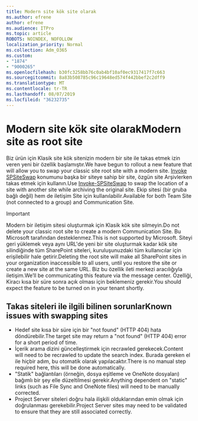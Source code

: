 ```yaml
---
title: Modern site kök site olarak
ms.author: efrene
author: efrene
ms.audience: ITPro
ms.topic: article
ROBOTS: NOINDEX, NOFOLLOW
localization_priority: Normal
ms.collection: Adm_O365
ms.custom:
- "1874"
- "9000265"
ms.openlocfilehash: b30fc3258bb76c0ab4bf10af0ec9317417f7c663
ms.sourcegitcommit: 8a83b508785c96c19648ed574f442bbef2c2dff9
ms.translationtype: MT
ms.contentlocale: tr-TR
ms.lasthandoff: 08/07/2019
ms.locfileid: "36232735"
---
```

# <a name="modern-site-as-root-site"></a><span data-ttu-id="62992-102">Modern site kök site olarak</span><span class="sxs-lookup"><span data-stu-id="62992-102">Modern site as root site</span></span>

<span data-ttu-id="62992-103">Biz ürün için Klasik site kök sitenizin modern bir site ile takas etmek izin veren yeni bir özellik başlamıştır.</span><span class="sxs-lookup"><span data-stu-id="62992-103">We have begun to rollout a new feature that will allow you to swap your classic site root site with a modern site.</span></span> <span data-ttu-id="62992-104">[Invoke SPSiteSwap](https://docs.microsoft.com/powershell/module/sharepoint-online/invoke-spositeswap?view=sharepoint-ps) konumunu başka bir siteye sahip bir site, özgün site Arşivlerken takas etmek için kullanın.</span><span class="sxs-lookup"><span data-stu-id="62992-104">Use [Invoke-SPSiteSwap](https://docs.microsoft.com/powershell/module/sharepoint-online/invoke-spositeswap?view=sharepoint-ps) to swap the location of a site with another site while archiving the original site.</span></span> <span data-ttu-id="62992-105">Ekip sitesi (bir gruba bağlı değil) hem de iletişim Site için kullanılabilir.</span><span class="sxs-lookup"><span data-stu-id="62992-105">Available for both Team Site (not connected to a group) and Communication Site.</span></span> 

>[!Important]
> <span data-ttu-id="62992-106">Modern bir iletişim sitesi oluşturmak için Klasik kök site silmeyin.</span><span class="sxs-lookup"><span data-stu-id="62992-106">Do not delete your classic root site to create a modern Communication Site.</span></span> <span data-ttu-id="62992-107">Bu Microsoft tarafından desteklenmez.</span><span class="sxs-lookup"><span data-stu-id="62992-107">This is not supported by Microsoft.</span></span> <span data-ttu-id="62992-108">Siteyi geri yüklemek veya aynı URL'de yeni bir site oluşturmak kadar kök site silindiğinde tüm SharePoint siteleri, kuruluşunuzdaki tüm kullanıcılar için erişilebilir hale getirir.</span><span class="sxs-lookup"><span data-stu-id="62992-108">Deleting the root site will make all SharePoint sites in your organization inaccessible to all users, until you restore the site or create a new site at the same URL.</span></span> <span data-ttu-id="62992-109">Biz bu özellik ileti merkezi aracılığıyla iletişim.</span><span class="sxs-lookup"><span data-stu-id="62992-109">We’ll be communicating this feature via the message center.</span></span> <span data-ttu-id="62992-110">Özelliği, Kiracı kısa bir süre sonra açık olması için beklemeniz gerekir.</span><span class="sxs-lookup"><span data-stu-id="62992-110">You should expect the feature to be turned on in your tenant shortly.</span></span>

## <a name="known-issues-with-swapping-sites"></a><span data-ttu-id="62992-111">Takas siteleri ile ilgili bilinen sorunlar</span><span class="sxs-lookup"><span data-stu-id="62992-111">Known issues with swapping sites</span></span>
- <span data-ttu-id="62992-112">Hedef site kısa bir süre için bir "not found" (HTTP 404) hata döndürebilir.</span><span class="sxs-lookup"><span data-stu-id="62992-112">The target site may return a "not found" (HTTP 404) error for a short period of time.</span></span>
- <span data-ttu-id="62992-113">İçerik arama dizini güncelleştirmek için recrawled gerekecek.</span><span class="sxs-lookup"><span data-stu-id="62992-113">Content will need to be recrawled to update the search index.</span></span> <span data-ttu-id="62992-114">Burada gereken el ile hiçbir adım, bu otomatik olarak yapılacaktır.</span><span class="sxs-lookup"><span data-stu-id="62992-114">There is no manual step required here, this will be done automatically.</span></span>
- <span data-ttu-id="62992-115">"Statik" bağlantıları (örneğin, dosya eşitleme ve OneNote dosyaları) bağımlı bir şey elle düzeltilmesi gerekir.</span><span class="sxs-lookup"><span data-stu-id="62992-115">Anything dependent on "static" links (such as File Sync and OneNote files) will need to be manually corrected.</span></span>
- <span data-ttu-id="62992-116">Project Server siteleri doğru hala ilişkili olduklarından emin olmak için doğrulanması gerekebilir.</span><span class="sxs-lookup"><span data-stu-id="62992-116">Project Server sites may need to be validated to ensure that they are still associated correctly.</span></span> 
